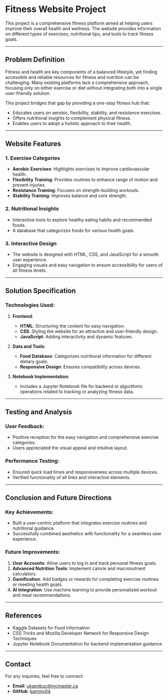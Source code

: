 # Fitness Website Project

This project is a comprehensive fitness platform aimed at helping users improve their overall health and wellness. The website provides information on different types of exercises, nutritional tips, and tools to track fitness goals.

---

## Problem Definition

Fitness and health are key components of a balanced lifestyle, yet finding accessible and reliable resources for fitness and nutrition can be challenging. Many existing platforms lack a comprehensive approach, focusing only on either exercise or diet without integrating both into a single user-friendly solution.

This project bridges that gap by providing a one-stop fitness hub that:
- Educates users on aerobic, flexibility, stability, and resistance exercises.
- Offers nutritional insights to complement physical fitness.
- Enables users to adopt a holistic approach to their health.

---

## Website Features

### 1. **Exercise Categories**
   - **Aerobic Exercises**: Highlights exercises to improve cardiovascular health.
   - **Flexibility Training**: Provides routines to enhance range of motion and prevent injuries.
   - **Resistance Training**: Focuses on strength-building workouts.
   - **Stability Training**: Improves balance and core strength.

### 2. **Nutritional Insights**
   - Interactive tools to explore healthy eating habits and recommended foods.
   - A database that categorizes foods for various health goals.

### 3. **Interactive Design**
   - The website is designed with HTML, CSS, and JavaScript for a smooth user experience.
   - Engaging visuals and easy navigation to ensure accessibility for users of all fitness levels.

---

## Solution Specification

### Technologies Used:
1. **Frontend**:
   - **HTML**: Structuring the content for easy navigation.
   - **CSS**: Styling the website for an attractive and user-friendly design.
   - **JavaScript**: Adding interactivity and dynamic features.

2. **Data and Tools**:
   - **Food Database**: Categorizes nutritional information for different dietary goals.
   - **Responsive Design**: Ensures compatibility across devices.

3. **Notebook Implementation**:
   - Includes a Jupyter Notebook file for backend or algorithmic operations related to tracking or analyzing fitness data.

---

## Testing and Analysis

### **User Feedback**:
- Positive reception for the easy navigation and comprehensive exercise categories.
- Users appreciated the visual appeal and intuitive layout.

### **Performance Testing**:
- Ensured quick load times and responsiveness across multiple devices.
- Verified functionality of all links and interactive elements.

---

## Conclusion and Future Directions

### Key Achievements:
- Built a user-centric platform that integrates exercise routines and nutritional guidance.
- Successfully combined aesthetics with functionality for a seamless user experience.

### Future Improvements:
1. **User Accounts**: Allow users to log in and track personal fitness goals.
2. **Advanced Nutrition Tools**: Implement calorie and macronutrient calculators.
3. **Gamification**: Add badges or rewards for completing exercise routines or meeting health goals.
4. **AI Integration**: Use machine learning to provide personalized workout and meal recommendations.

---

## References

- Kaggle Datasets for Food Information
- CSS Tricks and Mozilla Developer Network for Responsive Design Techniques
- Jupyter Notebook Documentation for backend implementation guidance

---

## Contact

For any inquiries, feel free to connect:

- **Email**: [ukaegbuc@mcmaster.ca](mailto:ukaegbuc@mcmaster.ca)
- **GitHub**: [kammy04](https://github.com/kammy04)

